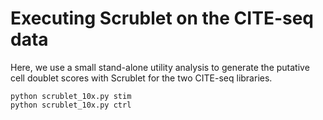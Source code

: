 # Executing Scrublet on the CITE-seq data

Here, we use a small stand-alone utility analysis to generate the putative cell doublet scores with Scrublet for the two CITE-seq libraries.

```
python scrublet_10x.py stim
python scrublet_10x.py ctrl
```
